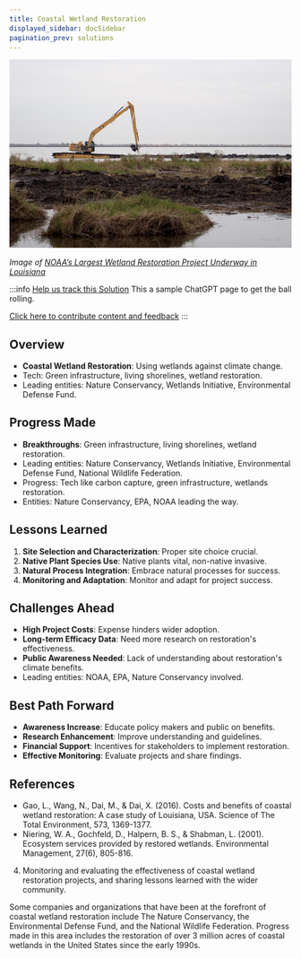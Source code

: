 ```yaml
---
title: Coastal Wetland Restoration
displayed_sidebar: docSidebar
pagination_prev: solutions
---
```


![NOAA’s Largest Wetland Restoration Project Underway in Louisiana](../static/img/coastal-wetland-restoration.jpg)

_Image of [NOAA’s Largest Wetland Restoration Project Underway in Louisiana](https://www.fisheries.noaa.gov/feature-story/noaas-largest-wetland-restoration-project-underway-louisiana)_

:::info [Help us track this Solution](contribute)
This a sample ChatGPT page to get the ball rolling.

[Click here to contribute content and feedback](contribute)
:::

## Overview

- **Coastal Wetland Restoration**: Using wetlands against climate change.
- Tech: Green infrastructure, living shorelines, wetland restoration.
- Leading entities: Nature Conservancy, Wetlands Initiative, Environmental Defense Fund.

## Progress Made

- **Breakthroughs**: Green infrastructure, living shorelines, wetland restoration.
- Leading entities: Nature Conservancy, Wetlands Initiative, Environmental Defense Fund, National Wildlife Federation.
- Progress: Tech like carbon capture, green infrastructure, wetlands restoration.
- Entities: Nature Conservancy, EPA, NOAA leading the way.

## Lessons Learned

1. **Site Selection and Characterization**: Proper site choice crucial.
2. **Native Plant Species Use**: Native plants vital, non-native invasive.
3. **Natural Process Integration**: Embrace natural processes for success.
4. **Monitoring and Adaptation**: Monitor and adapt for project success.

## Challenges Ahead

- **High Project Costs**: Expense hinders wider adoption.
- **Long-term Efficacy Data**: Need more research on restoration's effectiveness.
- **Public Awareness Needed**: Lack of understanding about restoration's climate benefits.
- Leading entities: NOAA, EPA, Nature Conservancy involved.

## Best Path Forward

- **Awareness Increase**: Educate policy makers and public on benefits.
- **Research Enhancement**: Improve understanding and guidelines.
- **Financial Support**: Incentives for stakeholders to implement restoration.
- **Effective Monitoring**: Evaluate projects and share findings.

## References

- Gao, L., Wang, N., Dai, M., & Dai, X. (2016). Costs and benefits of coastal wetland restoration: A case study of Louisiana, USA. Science of The Total Environment, 573, 1369-1377.
- Niering, W. A., Gochfeld, D., Halpern, B. S., & Shabman, L. (2001). Ecosystem services provided by restored wetlands. Environmental Management, 27(6), 805-816.


4. Monitoring and evaluating the effectiveness of coastal wetland restoration projects, and sharing lessons learned with the wider community.

Some companies and organizations that have been at the forefront of coastal wetland restoration include The Nature Conservancy, the Environmental Defense Fund, and the National Wildlife Federation. Progress made in this area includes the restoration of over 3 million acres of coastal wetlands in the United States since the early 1990s.
